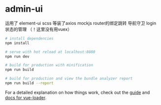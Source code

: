 # admin-ui

运用了 element-ui scss 
等装了axios mockjs router的绑定跳转 导航守卫 login状态的管理 （！这里没有用vuex）

``` bash
# install dependencies
npm install

# serve with hot reload at localhost:8080
npm run dev

# build for production with minification
npm run build

# build for production and view the bundle analyzer report
npm run build --report
```

For a detailed explanation on how things work, check out the [guide](http://vuejs-templates.github.io/webpack/) and [docs for vue-loader](http://vuejs.github.io/vue-loader).
